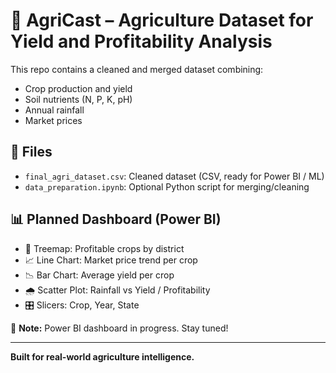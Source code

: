 # 🌱 AgriCast – Agriculture Dataset for Yield and Profitability Analysis

This repo contains a cleaned and merged dataset combining:
- Crop production and yield
- Soil nutrients (N, P, K, pH)
- Annual rainfall
- Market prices

## 📁 Files

- `final_agri_dataset.csv`: Cleaned dataset (CSV, ready for Power BI / ML)
- `data_preparation.ipynb`: Optional Python script for merging/cleaning

## 📊 Planned Dashboard (Power BI)

- 📍 Treemap: Profitable crops by district
- 📈 Line Chart: Market price trend per crop
- 📉 Bar Chart: Average yield per crop
- 🌧️ Scatter Plot: Rainfall vs Yield / Profitability
- 🎛️ Slicers: Crop, Year, State

📌 **Note:** Power BI dashboard in progress. Stay tuned!

---

**Built for real-world agriculture intelligence.**
